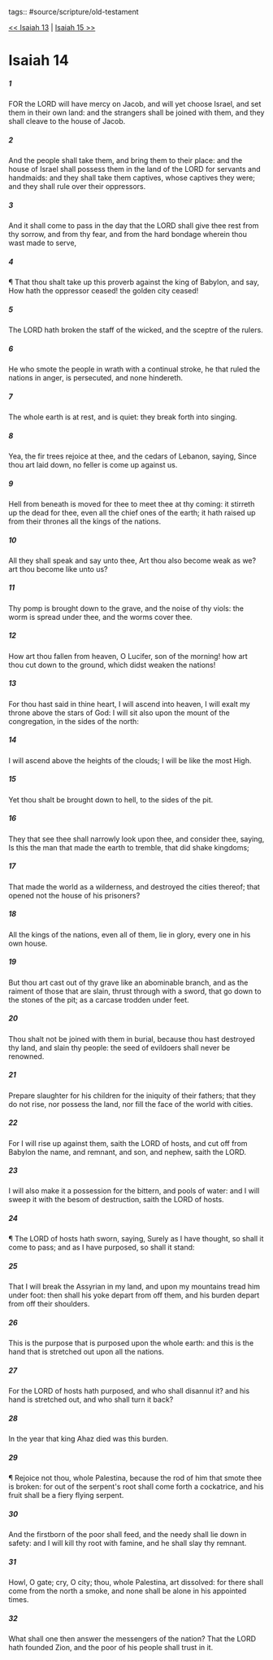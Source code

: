 tags:: #source/scripture/old-testament

[<< Isaiah 13](/old-testament/23_Isaiah/Isaiah_13.md) | [Isaiah 15 >>](/old-testament/23_Isaiah/Isaiah_15.md)

# Isaiah 14

##### 1

FOR the LORD will have mercy on Jacob, and will yet choose Israel, and set them in their own land: and the strangers shall be joined with them, and they shall cleave to the house of Jacob.

##### 2

And the people shall take them, and bring them to their place: and the house of Israel shall possess them in the land of the LORD for servants and handmaids: and they shall take them captives, whose captives they were; and they shall rule over their oppressors.

##### 3

And it shall come to pass in the day that the LORD shall give thee rest from thy sorrow, and from thy fear, and from the hard bondage wherein thou wast made to serve,

##### 4

¶ That thou shalt take up this proverb against the king of Babylon, and say, How hath the oppressor ceased! the golden city ceased!

##### 5

The LORD hath broken the staff of the wicked, and the sceptre of the rulers.

##### 6

He who smote the people in wrath with a continual stroke, he that ruled the nations in anger, is persecuted, and none hindereth.

##### 7

The whole earth is at rest, and is quiet: they break forth into singing.

##### 8

Yea, the fir trees rejoice at thee, and the cedars of Lebanon, saying, Since thou art laid down, no feller is come up against us.

##### 9

Hell from beneath is moved for thee to meet thee at thy coming: it stirreth up the dead for thee, even all the chief ones of the earth; it hath raised up from their thrones all the kings of the nations.

##### 10

All they shall speak and say unto thee, Art thou also become weak as we? art thou become like unto us?

##### 11

Thy pomp is brought down to the grave, and the noise of thy viols: the worm is spread under thee, and the worms cover thee.

##### 12

How art thou fallen from heaven, O Lucifer, son of the morning! how art thou cut down to the ground, which didst weaken the nations!

##### 13

For thou hast said in thine heart, I will ascend into heaven, I will exalt my throne above the stars of God: I will sit also upon the mount of the congregation, in the sides of the north:

##### 14

I will ascend above the heights of the clouds; I will be like the most High.

##### 15

Yet thou shalt be brought down to hell, to the sides of the pit.

##### 16

They that see thee shall narrowly look upon thee, and consider thee, saying, Is this the man that made the earth to tremble, that did shake kingdoms;

##### 17

That made the world as a wilderness, and destroyed the cities thereof; that opened not the house of his prisoners?

##### 18

All the kings of the nations, even all of them, lie in glory, every one in his own house.

##### 19

But thou art cast out of thy grave like an abominable branch, and as the raiment of those that are slain, thrust through with a sword, that go down to the stones of the pit; as a carcase trodden under feet.

##### 20

Thou shalt not be joined with them in burial, because thou hast destroyed thy land, and slain thy people: the seed of evildoers shall never be renowned.

##### 21

Prepare slaughter for his children for the iniquity of their fathers; that they do not rise, nor possess the land, nor fill the face of the world with cities.

##### 22

For I will rise up against them, saith the LORD of hosts, and cut off from Babylon the name, and remnant, and son, and nephew, saith the LORD.

##### 23

I will also make it a possession for the bittern, and pools of water: and I will sweep it with the besom of destruction, saith the LORD of hosts.

##### 24

¶ The LORD of hosts hath sworn, saying, Surely as I have thought, so shall it come to pass; and as I have purposed, so shall it stand:

##### 25

That I will break the Assyrian in my land, and upon my mountains tread him under foot: then shall his yoke depart from off them, and his burden depart from off their shoulders.

##### 26

This is the purpose that is purposed upon the whole earth: and this is the hand that is stretched out upon all the nations.

##### 27

For the LORD of hosts hath purposed, and who shall disannul it? and his hand is stretched out, and who shall turn it back?

##### 28

In the year that king Ahaz died was this burden.

##### 29

¶ Rejoice not thou, whole Palestina, because the rod of him that smote thee is broken: for out of the serpent's root shall come forth a cockatrice, and his fruit shall be a fiery flying serpent.

##### 30

And the firstborn of the poor shall feed, and the needy shall lie down in safety: and I will kill thy root with famine, and he shall slay thy remnant.

##### 31

Howl, O gate; cry, O city; thou, whole Palestina, art dissolved: for there shall come from the north a smoke, and none shall be alone in his appointed times.

##### 32

What shall one then answer the messengers of the nation? That the LORD hath founded Zion, and the poor of his people shall trust in it.
